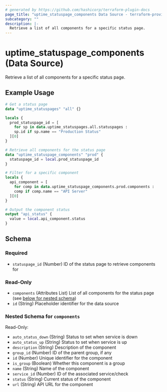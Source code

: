 ```yaml
---
# generated by https://github.com/hashicorp/terraform-plugin-docs
page_title: "uptime_statuspage_components Data Source - terraform-provider-uptime"
subcategory: ""
description: |-
  Retrieve a list of all components for a specific status page.
---
```


# uptime_statuspage_components (Data Source)

Retrieve a list of all components for a specific status page.

## Example Usage

```terraform
# Get a status page
data "uptime_statuspages" "all" {}

locals {
  prod_statuspage_id = [
    for sp in data.uptime_statuspages.all.statuspages :
    sp.id if sp.name == "Production Status"
  ][0]
}

# Retrieve all components for the status page
data "uptime_statuspage_components" "prod" {
  statuspage_id = local.prod_statuspage_id
}

# Filter for a specific component
locals {
  api_component = [
    for comp in data.uptime_statuspage_components.prod.components :
    comp if comp.name == "API Server"
  ][0]
}

# Output the component status
output "api_status" {
  value = local.api_component.status
}
```

<!-- schema generated by tfplugindocs -->
## Schema

### Required

- `statuspage_id` (Number) ID of the status page to retrieve components for

### Read-Only

- `components` (Attributes List) List of all components for the status page (see [below for nested schema](#nestedatt--components))
- `id` (String) Placeholder identifier for the data source

<a id="nestedatt--components"></a>
### Nested Schema for `components`

Read-Only:

- `auto_status_down` (String) Status to set when service is down
- `auto_status_up` (String) Status to set when service is up
- `description` (String) Description of the component
- `group_id` (Number) ID of the parent group, if any
- `id` (Number) Unique identifier for the component
- `is_group` (Boolean) Whether this component is a group
- `name` (String) Name of the component
- `service_id` (Number) ID of the associated service/check
- `status` (String) Current status of the component
- `url` (String) API URL for the component
